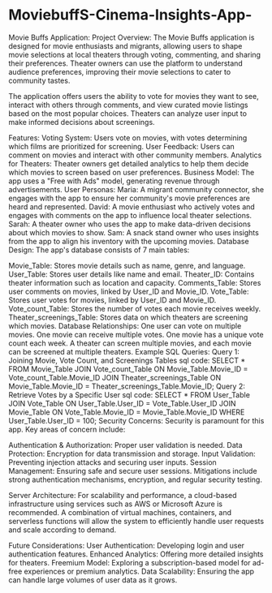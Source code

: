 # MoviebuffS-Cinema-Insights-App-
Movie Buffs Application:
Project Overview:
The Movie Buffs application is designed for movie enthusiasts and migrants, allowing users to shape movie selections at local theaters through voting, commenting, and sharing their preferences. Theater owners can use the platform to understand audience preferences, improving their movie selections to cater to community tastes.

The application offers users the ability to vote for movies they want to see, interact with others through comments, and view curated movie listings based on the most popular choices. Theaters can analyze user input to make informed decisions about screenings.

Features:
Voting System: Users vote on movies, with votes determining which films are prioritized for screening.
User Feedback: Users can comment on movies and interact with other community members.
Analytics for Theaters: Theater owners get detailed analytics to help them decide which movies to screen based on user preferences.
Business Model: The app uses a "Free with Ads" model, generating revenue through advertisements.
User Personas:
Maria: A migrant community connector, she engages with the app to ensure her community's movie preferences are heard and represented.
David: A movie enthusiast who actively votes and engages with comments on the app to influence local theater selections.
Sarah: A theater owner who uses the app to make data-driven decisions about which movies to show.
Sam: A snack stand owner who uses insights from the app to align his inventory with the upcoming movies.
Database Design:
The app's database consists of 7 main tables:

Movie_Table: Stores movie details such as name, genre, and language.
User_Table: Stores user details like name and email.
Theater_ID: Contains theater information such as location and capacity.
Comments_Table: Stores user comments on movies, linked by User_ID and Movie_ID.
Vote_Table: Stores user votes for movies, linked by User_ID and Movie_ID.
Vote_count_Table: Stores the number of votes each movie receives weekly.
Theater_screenings_Table: Stores data on which theaters are screening which movies.
Database Relationships:
One user can vote on multiple movies.
One movie can receive multiple votes.
One movie has a unique vote count each week.
A theater can screen multiple movies, and each movie can be screened at multiple theaters.
Example SQL Queries:
Query 1: Joining Movie, Vote Count, and Screenings Tables
sql
code:
SELECT * FROM Movie_Table
JOIN Vote_count_Table ON Movie_Table.Movie_ID = Vote_count_Table.Movie_ID
JOIN Theater_screenings_Table ON Movie_Table.Movie_ID = Theater_screenings_Table.Movie_ID;
Query 2: Retrieve Votes by a Specific User
sql
code:
SELECT * FROM User_Table
JOIN Vote_Table ON User_Table.User_ID = Vote_Table.User_ID
JOIN Movie_Table ON Vote_Table.Movie_ID = Movie_Table.Movie_ID
WHERE User_Table.User_ID = 100;
Security Concerns:
Security is paramount for this app. Key areas of concern include:

Authentication & Authorization: Proper user validation is needed.
Data Protection: Encryption for data transmission and storage.
Input Validation: Preventing injection attacks and securing user inputs.
Session Management: Ensuring safe and secure user sessions.
Mitigations include strong authentication mechanisms, encryption, and regular security testing.

Server Architecture:
For scalability and performance, a cloud-based infrastructure using services such as AWS or Microsoft Azure is recommended. A combination of virtual machines, containers, and serverless functions will allow the system to efficiently handle user requests and scale according to demand.

Future Considerations:
User Authentication: Developing login and user authentication features.
Enhanced Analytics: Offering more detailed insights for theaters.
Freemium Model: Exploring a subscription-based model for ad-free experiences or premium analytics.
Data Scalability: Ensuring the app can handle large volumes of user data as it grows.
